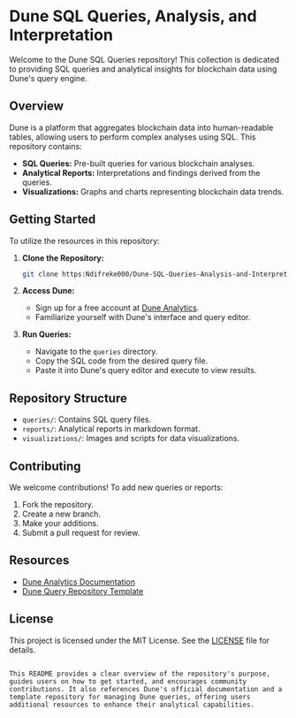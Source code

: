 # Dune SQL Queries, Analysis, and Interpretation

Welcome to the Dune SQL Queries repository! This collection is dedicated to providing SQL queries and analytical insights for blockchain data using Dune's query engine.

## Overview

Dune is a platform that aggregates blockchain data into human-readable tables, allowing users to perform complex analyses using SQL. This repository contains:

- **SQL Queries:** Pre-built queries for various blockchain analyses.
- **Analytical Reports:** Interpretations and findings derived from the queries.
- **Visualizations:** Graphs and charts representing blockchain data trends.

## Getting Started

To utilize the resources in this repository:

1. **Clone the Repository:**
   ```bash
   git clone https:Ndifreke000/Dune-SQL-Queries-Analysis-and-Interpretation.git
   ```
2. **Access Dune:**
   - Sign up for a free account at [Dune Analytics](https://dune.com/).
   - Familiarize yourself with Dune's interface and query editor.

3. **Run Queries:** 
   - Navigate to the `queries` directory.
   - Copy the SQL code from the desired query file.
   - Paste it into Dune's query editor and execute to view results.

## Repository Structure

- `queries/`: Contains SQL query files.
- `reports/`: Analytical reports in markdown format.
- `visualizations/`: Images and scripts for data visualizations.

## Contributing

We welcome contributions! To add new queries or reports:

1. Fork the repository.
2. Create a new branch.
3. Make your additions.
4. Submit a pull request for review.

## Resources

- [Dune Analytics Documentation](https://docs.dune.com/)
- [Dune Query Repository Template](https://github.com/duneanalytics/DuneQueryRepo)

## License

This project is licensed under the MIT License. See the [LICENSE](LICENSE) file for details.
```

This README provides a clear overview of the repository's purpose, guides users on how to get started, and encourages community contributions. It also references Dune's official documentation and a template repository for managing Dune queries, offering users additional resources to enhance their analytical capabilities. 
